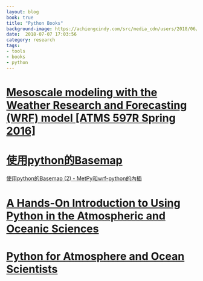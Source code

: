 ```yaml
---
layout: blog
book: true
title: "Python Books"
background-image: https://achiengcindy.com/src/media_cdn/users/2018/06/23/pipenv.jpg 
date:  2018-07-07 17:03:56
category: research
tags:
- tools
- books
- python
---
```


# [Mesoscale modeling with the Weather Research and Forecasting (WRF) model [ATMS 597R Spring 2016]](https://publish.illinois.edu/mesomodel/)


# [使用python的Basemap](https://home.gamer.com.tw/creationDetail.php?sn=3879309)

  [使用python的Basemap (2) - MetPy和wrf-python的內插](https://home.gamer.com.tw/creationDetail.php?sn=3880741)

# [A Hands-On Introduction to Using Python in the Atmospheric and Oceanic Sciences](https://www.johnny-lin.com/pyintro/) 

# [Python for Atmosphere and Ocean Scientists](https://data-lessons.github.io/python-aos-lesson/)
